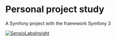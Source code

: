 Personal project study
=========================

A Symfony project with the framework Symfony 3

[![SensioLabsInsight](https://insight.sensiolabs.com/projects/3a3856c4-b5b2-4ce2-ae88-8ca33b8b3f15/big.png)](https://insight.sensiolabs.com/projects/3a3856c4-b5b2-4ce2-ae88-8ca33b8b3f15)
